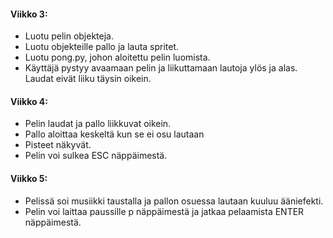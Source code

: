 #### Viikko 3:
* Luotu pelin objekteja.
* Luotu objekteille pallo ja lauta spritet.
* Luotu pong.py, johon aloitettu pelin luomista.
* Käyttäjä pystyy avaamaan pelin ja liikuttamaan lautoja ylös ja alas. Laudat eivät liiku täysin oikein.

#### Viikko 4:
* Pelin laudat ja pallo liikkuvat oikein.
* Pallo aloittaa keskeltä kun se ei osu lautaan
* Pisteet näkyvät.
* Pelin voi sulkea ESC näppäimestä.

#### Viikko 5:
* Pelissä soi musiikki taustalla ja pallon osuessa lautaan kuuluu ääniefekti.
* Pelin voi laittaa paussille p näppäimestä ja jatkaa pelaamista ENTER näppäimestä.
